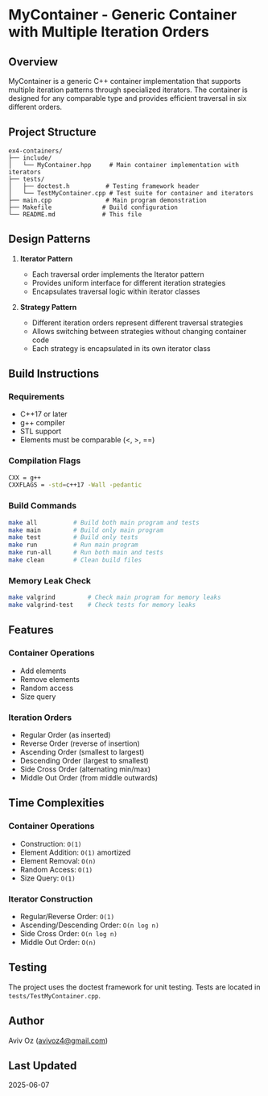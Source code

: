 # MyContainer - Generic Container with Multiple Iteration Orders

## Overview
MyContainer is a generic C++ container implementation that supports multiple iteration patterns through specialized iterators. The container is designed for any comparable type and provides efficient traversal in six different orders.

## Project Structure
```
ex4-containers/
├── include/
│   └── MyContainer.hpp     # Main container implementation with iterators
├── tests/
│   ├── doctest.h          # Testing framework header
│   └── TestMyContainer.cpp # Test suite for container and iterators
├── main.cpp               # Main program demonstration
├── Makefile              # Build configuration
└── README.md             # This file
```

## Design Patterns
1. **Iterator Pattern**
   - Each traversal order implements the Iterator pattern
   - Provides uniform interface for different iteration strategies
   - Encapsulates traversal logic within iterator classes

2. **Strategy Pattern**
   - Different iteration orders represent different traversal strategies
   - Allows switching between strategies without changing container code
   - Each strategy is encapsulated in its own iterator class

## Build Instructions

### Requirements
- C++17 or later
- g++ compiler
- STL support
- Elements must be comparable (<, >, ==)

### Compilation Flags
```bash
CXX = g++
CXXFLAGS = -std=c++17 -Wall -pedantic
```

### Build Commands
```bash
make all          # Build both main program and tests
make main         # Build only main program
make test         # Build only tests
make run          # Run main program
make run-all      # Run both main and tests
make clean        # Clean build files
```

### Memory Leak Check
```bash
make valgrind         # Check main program for memory leaks
make valgrind-test    # Check tests for memory leaks
```

## Features
### Container Operations
- Add elements
- Remove elements
- Random access
- Size query

### Iteration Orders
- Regular Order (as inserted)
- Reverse Order (reverse of insertion)
- Ascending Order (smallest to largest)
- Descending Order (largest to smallest)
- Side Cross Order (alternating min/max)
- Middle Out Order (from middle outwards)

## Time Complexities
### Container Operations
- Construction: `O(1)`
- Element Addition: `O(1)` amortized
- Element Removal: `O(n)`
- Random Access: `O(1)`
- Size Query: `O(1)`

### Iterator Construction
- Regular/Reverse Order: `O(1)`
- Ascending/Descending Order: `O(n log n)`
- Side Cross Order: `O(n log n)`
- Middle Out Order: `O(n)`

## Testing
The project uses the doctest framework for unit testing. Tests are located in `tests/TestMyContainer.cpp`.

## Author
Aviv Oz (avivoz4@gmail.com)

## Last Updated
2025-06-07